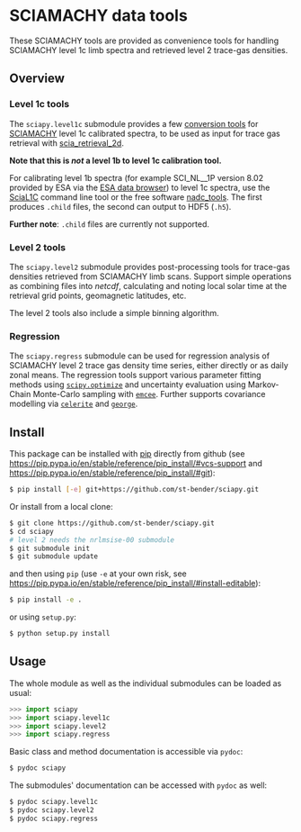 # SCIAMACHY data tools

These SCIAMACHY tools are provided as convenience tools for handling
SCIAMACHY level 1c limb spectra and retrieved level 2 trace-gas densities.

## Overview

### Level 1c tools

The `sciapy.level1c` submodule provides a few
[conversion tools](sciapy/level1c/README.md) for [SCIAMACHY](http://www.sciamachy.org)
level 1c calibrated spectra, to be used as input for trace gas retrieval with
[scia\_retrieval\_2d](https://github.com/st-bender/scia_retrieval_2d).

**Note that this is *not* a level 1b to level 1c calibration tool.**

For calibrating level 1b spectra (for example SCI\_NL\_\_1P version 8.02
provided by ESA via the
[ESA data browser](https://earth.esa.int/web/guest/data-access/browse-data-products))
to level 1c spectra, use the
[SciaL1C](https://earth.esa.int/web/guest/software-tools/content/-/article/scial1c-command-line-tool-4073)
command line tool or the free software
[nadc\_tools](https://github.com/rmvanhees/nadc_tools).
The first produces `.child` files, the second can output to HDF5 (`.h5`).

**Further note**: `.child` files are currently not supported.

### Level 2 tools

The `sciapy.level2` submodule provides
post-processing tools for trace-gas densities retrieved from SCIAMACHY limb scans.
Support simple operations as combining files into *netcdf*, calculating and noting
local solar time at the retrieval grid points, geomagnetic latitudes, etc.

The level 2 tools also include a simple binning algorithm.

### Regression

The `sciapy.regress` submodule can be used for regression analysis of SCIAMACHY
level 2 trace gas density time series, either directly or as daily zonal means.
The regression tools support various parameter fitting methods using
[`scipy.optimize`](https://docs.scipy.org/doc/scipy/reference/optimize.html)
and uncertainty evaluation using Markov-Chain Monte-Carlo sampling with
[`emcee`](https://emcee.readthedocs.io).
Further supports covariance modelling via
[`celerite`](https://celerite.readthedocs.io)
and [`george`](https://george.readthedocs.io).

## Install
  
This package can be installed with [pip](https://pip.pypa.io) directly
from github (see https://pip.pypa.io/en/stable/reference/pip_install/#vcs-support
and https://pip.pypa.io/en/stable/reference/pip_install/#git):
```sh
$ pip install [-e] git+https://github.com/st-bender/sciapy.git
```

Or install from a local clone:
```sh
$ git clone https://github.com/st-bender/sciapy.git
$ cd sciapy
# level 2 needs the nrlmsise-00 submodule
$ git submodule init
$ git submodule update
```
and then using `pip` (use `-e` at your own risk, see
https://pip.pypa.io/en/stable/reference/pip_install/#install-editable):
```sh
$ pip install -e .
```
or using `setup.py`:
```sh
$ python setup.py install
```

## Usage

The whole module as well as the individual submodules can be loaded as usual:
```py
>>> import sciapy
>>> import sciapy.level1c
>>> import sciapy.level2
>>> import sciapy.regress
```

Basic class and method documentation is accessible via `pydoc`:
```sh
$ pydoc sciapy
```

The submodules' documentation can be accessed with `pydoc` as well:
```sh
$ pydoc sciapy.level1c
$ pydoc sciapy.level2
$ pydoc sciapy.regress
```
